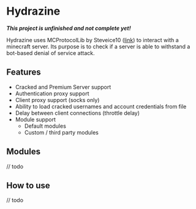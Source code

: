 # Hydrazine

***This project is unfinished and not complete yet!***

Hydrazine uses MCProtocolLib by Steveice10 ([link](https://github.com/Steveice10/MCProtocolLib)) to interact with a minecraft server. Its purpose is to check if a server is able to withstand a bot-based denial of service attack.

## Features
* Cracked and Premium Server support
* Authentication proxy support
* Client proxy support (socks only)
* Ability to load cracked usernames and account credentials from file
* Delay between client connections (throttle delay)
* Module support
  * Default modules
  * Custom / third party modules


## Modules
// todo

## How to use
// todo
